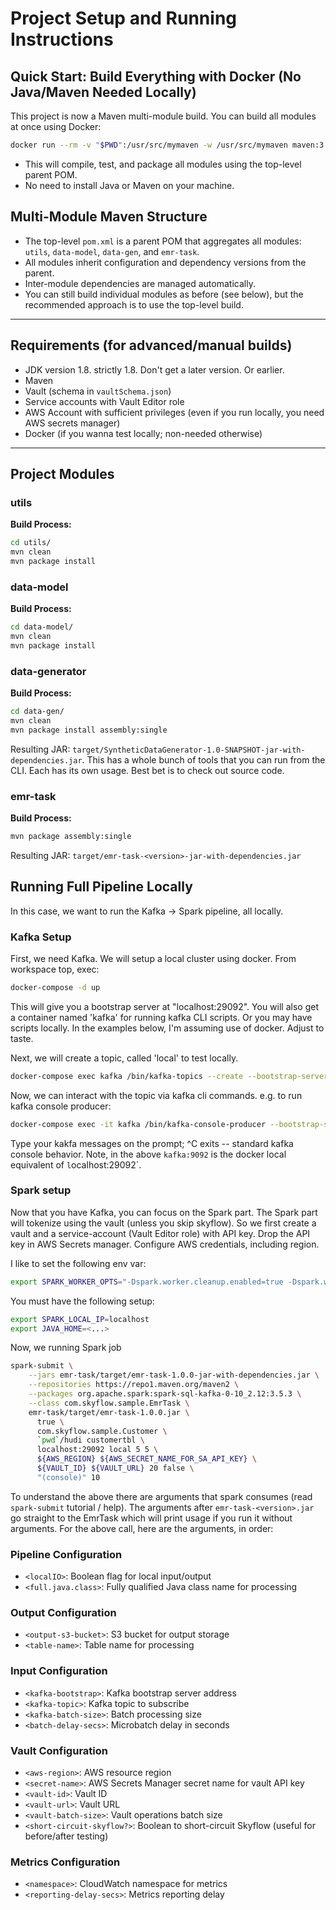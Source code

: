 # Project Setup and Running Instructions

## Quick Start: Build Everything with Docker (No Java/Maven Needed Locally)

This project is now a Maven multi-module build. You can build all modules at once using Docker:

```sh
docker run --rm -v "$PWD":/usr/src/mymaven -w /usr/src/mymaven maven:3.9.6-eclipse-temurin-17 mvn clean install
```
- This will compile, test, and package all modules using the top-level parent POM.
- No need to install Java or Maven on your machine.

## Multi-Module Maven Structure
- The top-level `pom.xml` is a parent POM that aggregates all modules: `utils`, `data-model`, `data-gen`, and `emr-task`.
- All modules inherit configuration and dependency versions from the parent.
- Inter-module dependencies are managed automatically.
- You can still build individual modules as before (see below), but the recommended approach is to use the top-level build.

---

## Requirements (for advanced/manual builds)
- JDK version 1.8. strictly 1.8. Don't get a later version. Or earlier.
- Maven
- Vault (schema in `vaultSchema.json`)
- Service accounts with Vault Editor role
- AWS Account with sufficient privileges (even if you run locally, you need AWS secrets manager)
- Docker (if you wanna test locally; non-needed otherwise)

---

## Project Modules

### utils
**Build Process:**
```bash
cd utils/
mvn clean
mvn package install
```

### data-model
**Build Process:**
```bash
cd data-model/
mvn clean
mvn package install
```

### data-generator
**Build Process:**
```bash
cd data-gen/
mvn clean
mvn package install assembly:single
```
Resulting JAR: `target/SyntheticDataGenerator-1.0-SNAPSHOT-jar-with-dependencies.jar`. This has a whole bunch of tools that you can run from the CLI. Each has its own usage. Best bet is to check out source code.

### emr-task
**Build Process:**
```bash
mvn package assembly:single
```
Resulting JAR: `target/emr-task-<version>-jar-with-dependencies.jar`

## Running Full Pipeline Locally
In this case, we want to run the Kafka -> Spark pipeline, all locally.

### Kafka Setup
First, we need Kafka. We will setup a local cluster using docker. From workspace top, exec:
```bash
docker-compose -d up
```
This will give you a bootstrap server at "localhost:29092".
You will also get a container named 'kafka' for running kafka CLI scripts.
Or you may have scripts locally. In the examples below, I'm assuming use of docker. Adjust to taste.

Next, we will create a topic, called 'local' to test locally.
```bash
docker-compose exec kafka /bin/kafka-topics --create --bootstrap-server kafka:9092 --topic local
```

Now, we can interact with the topic via kafka cli commands. e.g. to run kafka console producer:
```bash
docker-compose exec -it kafka /bin/kafka-console-producer --bootstrap-server localhost:29092 --topic local
```
Type your kakfa messages on the prompt; ^C exits -- standard kafka console behavior. Note, in the above `kafka:9092` is the docker local equivalent of `l`ocalhost:29092`.

### Spark setup
Now that you have Kafka, you can focus on the Spark part. The Spark part will tokenize
using the vault (unless you skip skyflow). So we first create a vault and a service-account (Vault Editor role)
with API key. Drop the API key in AWS Secrets manager. Configure AWS credentials, including region.

I like to set the following env var:
```bash
export SPARK_WORKER_OPTS="-Dspark.worker.cleanup.enabled=true -Dspark.worker.cleanup.interval=60"
```

You must have the following setup:
```bash
export SPARK_LOCAL_IP=localhost
export JAVA_HOME=<...>
```

Now, we running Spark job
```bash
spark-submit \
    --jars emr-task/target/emr-task-1.0.0-jar-with-dependencies.jar \
    --repositories https://repo1.maven.org/maven2 \
    --packages org.apache.spark:spark-sql-kafka-0-10_2.12:3.5.3 \
    --class com.skyflow.sample.EmrTask \
    emr-task/target/emr-task-1.0.0.jar \
      true \
      com.skyflow.sample.Customer \
      `pwd`/hudi customertbl \
      localhost:29092 local 5 5 \
      ${AWS_REGION} ${AWS_SECRET_NAME_FOR_SA_API_KEY} \
      ${VAULT_ID} ${VAULT_URL} 20 false \
      "(console)" 10
```

To understand the above there are arguments that spark consumes (read `spark-submit` tutorial / help). The arguments after `emr-task-<version>.jar` go straight to the EmrTask which will print usage if you run it without arguments. For the above call, here are the arguments, in order:
### Pipeline Configuration
- `<localIO>`: Boolean flag for local input/output
- `<full.java.class>`: Fully qualified Java class name for processing

### Output Configuration
- `<output-s3-bucket>`: S3 bucket for output storage
- `<table-name>`: Table name for processing

### Input Configuration
- `<kafka-bootstrap>`: Kafka bootstrap server address
- `<kafka-topic>`: Kafka topic to subscribe
- `<kafka-batch-size>`: Batch processing size
- `<batch-delay-secs>`: Microbatch delay in seconds

### Vault Configuration
- `<aws-region>`: AWS resource region
- `<secret-name>`: AWS Secrets Manager secret name for vault API key
- `<vault-id>`: Vault ID
- `<vault-url>`: Vault URL
- `<vault-batch-size>`: Vault operations batch size
- `<short-circuit-skyflow?>`: Boolean to short-circuit Skyflow (useful for before/after testing)

### Metrics Configuration
- `<namespace>`: CloudWatch namespace for metrics
- `<reporting-delay-secs>`: Metrics reporting delay